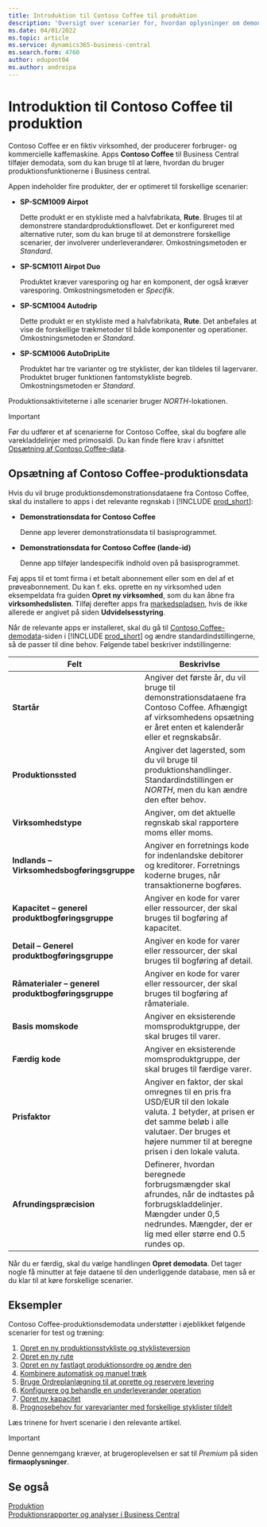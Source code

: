 ```yaml
---
title: Introduktion til Contoso Coffee til produktion
description: 'Oversigt over scenarier for, hvordan oplysninger om demonstrationsdata for Contoso Coffee kan hjælpe dig med at lære, hvordan du bruger produktionsfunktionerne i Business central.'
ms.date: 04/01/2022
ms.topic: article
ms.service: dynamics365-business-central
ms.search.form: 4760
author: edupont04
ms.author: andreipa
---
```


# <a name="introduction-to-contoso-coffee-manufacturing" />Introduktion til Contoso Coffee til produktion

Contoso Coffee er en fiktiv virksomhed, der producerer forbruger- og kommercielle kaffemaskine. Apps **Contoso Coffee** til Business Central tilføjer demodata, som du kan bruge til at lære, hvordan du bruger produktionsfunktionerne i Business central.  

Appen indeholder fire produkter, der er optimeret til forskellige scenarier:

- **SP-SCM1009 Airpot**  

  Dette produkt er en stykliste med a halvfabrikata, **Rute**. Bruges til at demonstrere standardproduktionsflowet. Det er konfigureret med alternative ruter, som du kan bruge til at demonstrere forskellige scenarier, der involverer underleverandører. Omkostningsmetoden er *Standard*.  

- **SP-SCM1011 Airpot Duo**  

  Produktet kræver varesporing og har en komponent, der også kræver varesporing. Omkostningsmetoden er *Specifik*.  

- **SP-SCM1004 Autodrip**  

  Dette produkt er en stykliste med a halvfabrikata, **Rute**. Det anbefales at vise de forskellige trækmetoder til både komponenter og operationer. Omkostningsmetoden er *Standard*.

- **SP-SCM1006 AutoDripLite**

  Produktet har tre varianter og tre styklister, der kan tildeles til lagervarer. Produktet bruger funktionen fantomstykliste begreb. Omkostningsmetoden er *Standard*.

Produktionsaktiviteterne i alle scenarier bruger *NORTH*-lokationen.  

> [!IMPORTANT]
> Før du udfører et af scenarierne for Contoso Coffee, skal du bogføre alle varekladdelinjer med primosaldi. Du kan finde flere krav i afsnittet [Opsætning af Contoso Coffee-data](#set-up-contoso-coffee-manufacturing-data).

## <a name="set-up-contoso-coffee-manufacturing-data" />Opsætning af Contoso Coffee-produktionsdata

Hvis du vil bruge produktionsdemonstrationsdataene fra Contoso Coffee, skal du installere to apps i det relevante regnskab i [!INCLUDE [prod_short](../../includes/prod_short.md)]:  

- **Demonstrationsdata for Contoso Coffee**  

    Denne app leverer demonstrationsdata til basisprogrammet.  
- **Demonstrationsdata for Contoso Coffee (lande-id)**  

    Denne app tilføjer landespecifik indhold oven på basisprogrammet.

Føj apps til et tomt firma i et betalt abonnement eller som en del af et prøveabonnement. Du kan f. eks. oprette en ny virksomhed uden eksempeldata fra guiden **Opret ny virksomhed**, som du kan åbne fra **virksomhedslisten**. Tilføj derefter apps fra [markedspladsen](../../ui-extensions-install-uninstall.md#install), hvis de ikke allerede er angivet på siden **Udvidelsesstyring**.  

Når de relevante apps er installeret, skal du gå til [Contoso Coffee-demodata](https://businesscentral.dynamics.com/?page=4760)-siden i [!INCLUDE [prod_short](../../includes/prod_short.md)] og ændre standardindstillingerne, så de passer til dine behov. Følgende tabel beskriver indstillingerne:  

|Felt  |Beskrivlse  |
|---------|---------|
|**Startår** |Angiver det første år, du vil bruge til demonstrationsdataene fra Contoso Coffee. Afhængigt af virksomhedens opsætning er året enten et kalenderår eller et regnskabsår.|
|**Produktionssted** |Angiver det lagersted, som du vil bruge til produktionshandlinger. Standardindstillingen er *NORTH*, men du kan ændre den efter behov.|
|**Virksomhedstype**    |Angiver, om det aktuelle regnskab skal rapportere moms eller moms. |
|**Indlands – Virksomhedsbogføringsgruppe**|Angiver en forretnings kode for indenlandske debitorer og kreditorer. Forretnings koderne bruges, når transaktionerne bogføres. |
|**Kapacitet – generel produktbogføringsgruppe**    |Angiver en kode for varer eller ressourcer, der skal bruges til bogføring af kapacitet.|
|**Detail – Generel produktbogføringsgruppe**    |Angiver en kode for varer eller ressourcer, der skal bruges til bogføring af detail.|
|**Råmaterialer – generel produktbogføringsgruppe**    |Angiver en kode for varer eller ressourcer, der skal bruges til bogføring af råmateriale. |
|**Basis momskode**    |Angiver en eksisterende momsproduktgruppe, der skal bruges til varer.|
|**Færdig kode**    |Angiver en eksisterende momsproduktgruppe, der skal bruges til færdige varer.|
|**Prisfaktor**     |Angiver en faktor, der skal omregnes til en pris fra USD/EUR til den lokale valuta. *1* betyder, at prisen er det samme beløb i alle valutaer. Der bruges et højere nummer til at beregne prisen i den lokale valuta. |
|**Afrundingspræcision**  |Definerer, hvordan beregnede forbrugsmængder skal afrundes, når de indtastes på forbrugskladdelinjer. Mængder under 0,5 nedrundes. Mængder, der er lig med eller større end 0.5 rundes op.|

Når du er færdig, skal du vælge handlingen **Opret demodata**. Det tager nogle få minutter at føje dataene til den underliggende database, men så er du klar til at køre forskellige scenarier.  

## <a name="scenarios" />Eksempler

Contoso Coffee-produktionsdemodata understøtter i øjeblikket følgende scenarier for test og træning:

1. [Opret en ny produktionsstykliste og styklisteversion](create-new-production-bom-version.md)  
2. [Opret en ny rute](create-new-routing.md)  
3. [Opret en ny fastlagt produktionsordre og ændre den](create-firm-planned-production-order-change.md)  
4. [Kombinere automatisk og manuel træk](combine-automatic-manual-flushing.md)  
5. [Bruge Ordreplanlægning til at oprette og reservere levering](order-planning-create-reserve-supply.md)  
6. [Konfigurere og behandle en underleverandør operation](set-up-process-subcontracting-operation.md)  
7. [Opret ny kapacitet](set-up-new-capacity.md)  
8. [Prognosebehov for varevarianter med forskellige styklister tildelt](variants.md)  

Læs trinene for hvert scenarie i den relevante artikel.  

> [!IMPORTANT]
> Denne gennemgang kræver, at brugeroplevelsen er sat til *Premium* på siden **firmaoplysninger**.

## <a name="see-also" />Se også

[Produktion](../../production-manage-manufacturing.md)  
[Produktionsrapporter og analyser i Business Central](../../production-reports.md)  
